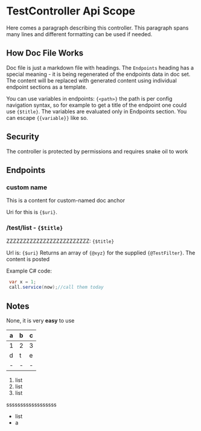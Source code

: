 ﻿# TestController Api Scope

Here comes a paragraph describing this controller.
This paragraph spans many lines  and different
formatting can
be used if needed.

## How Doc File Works
Doc file is just a markdown file with headings.
The `Endpoints` heading has a special meaning - it is being regenerated of the endpoints data in doc set.
The content will be replaced with generated content using individual endpoint sections as a template.

You can use variables in endpoints: `{<path>}` the path is per config navigation syntax, so for example to get 
a title of the endpoint one could use ` {$title} `. The variables are evaluated only in Endpoints section.
You can escape ``{{variable}}`` like so.



## Security
The controller is protected by permissions and requires snake oil to work

## Endpoints

### custom name
This is a content for custom-named doc anchor

Uri for this is `{$uri}`.

### /test/list - `{$title}`
ZZZZZZZZZZZZZZZZZZZZZZZZZ: `{$title}`

Url is: `{$uri}`
Returns an array of `{@xyz}` for the supplied `{@TestFilter}`. The content is posted

Example C# code:
```csharp
 var x = 1;
 call.service(now);//call them today
```

## Notes
None, it is very **easy** to use

a|b|c
-|-|-
1|2|3
d|t|e
-|-|-

1. list
1. list
1. list

ssssssssssssssssss
  - list
- a 